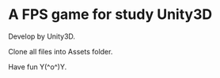 # A FPS game for study Unity3D

Develop by Unity3D.

Clone all files into Assets folder.

Have fun Y(^o^)Y.
